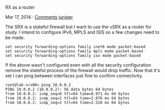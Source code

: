 RX as a router

Mar 17, 2014 · [Comments][1] [juniper][2]

The SRX is a stateful firewall but I want to use the vSRX as a router for study. I intend to configure IPv6, MPLS and ISIS so a few changes need to be made.
    
    
    set security forwarding-options family inet6 mode packet-based
    set security forwarding-options family mpls mode packet-based
    set security forwarding-options family iso mode packet-based
    

If the above wasn't configured even with all the security configuration remove the stateful process of the firewall would drop traffic. Now that it's set I can ping between interfaces just fine to confirm connectivity.
    
    
    root@lab-srx00> ping 10.0.0.2 
    PING 10.0.0.2 (10.0.0.2): 56 data bytes 64 bytes 
    from 10.0.0.2: icmp_seq=0 ttl=64 time=8.971 ms 64 bytes 
    from 10.0.0.2: icmp_seq=1 ttl=64 time=2.076 ms 64 bytes 
    from 10.0.0.2: icmp_seq=2 ttl=64 time=2.528 ms 64 bytes
    

[1]: http://blog.network2501.com/2014/03/17/vsrx-as-a-router/#disqus_thread
[2]: http://blog.network2501.com/categories/juniper

